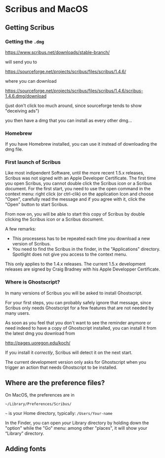 # Scribus and MacOS

## Getting Scribus

### Getting the `.dmg`

https://www.scribus.net/downloads/stable-branch/

will send you to

https://sourceforge.net/projects/scribus/files/scribus/1.4.6/

where you can download

https://sourceforge.net/projects/scribus/files/scribus/1.4.6/scribus-1.4.6.dmg/download

(just don't click too much around, since sourceforge tends to show
"deceiving ads")

you then have a dmg that you can install as every other dmg...

### Homebrew

If you have Homebrew installed, you can use it instead of downloading the dmg file.

### First launch of Scribus

Like most indipendent Software, until the more recent 1.5.x releases, Scribus was not signed with an Apple Developer Certificate. The first time you open Scribus, you cannot double click the Scribus icon or a Scribus document. For the first start, you need to use the open command in the context menu: right click (or ctrl-clik) on the application Icon and choose "Open", carefully read the message and if you agree with it, click the "Open" button to start Scribus.

From now on, you will be able to start this copy of Scribus by double clicking the Scribus icon or a Scribus document.

A few remarks:

- This processess has to be repeated each time you download a new version of Scribus.
- You need to find the Scribus in the finder, in the "Applications" directory. Spotlight does not give you access to the context menu.

This only applies to the 1.4.x releases. The current 1.5.x development releases are signed by Craig Bradney with his Apple Developper Certificate.

### Where is Ghostscript?

In many versions of Scribus you will be asked to install Ghostscript.

For your first steps, you can probably safely ignore that message, since Scribus only needs Ghostscript for a few features that are not needed by many users.

As soon as you feel that you don't want to see the reminder anymore or need indeed to have a copy of Ghostscript installed, you can install it from the latest dmg you download from

http://pages.uoregon.edu/koch/

If you install it _correctly_, Scribus will detect it on the next start.

The current development version only asks for Ghostscript when you trigger an action that needs Ghostscript to be installed.

## Where are the preference files?

On MacOS, the preferences are in

`~/Library/Preferences/Scribus/`

`~` is your Home directory, typically: `/Users/Your-name`

In the Finder, you can open _your_ Library directory by holding down the "option" while the "Go" menu: among other "places", it will show your “Library” directory.

## Adding fonts
